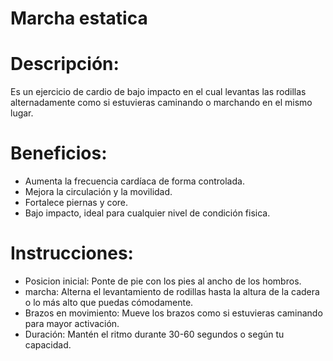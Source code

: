 # Marcha estatica

# Descripción:

Es un ejercicio de cardio de bajo impacto en el cual levantas las rodillas alternadamente como si estuvieras caminando o marchando en el mismo lugar.

# Beneficios:

- Aumenta la frecuencia cardíaca de forma controlada.
- Mejora la circulación y la movilidad.
- Fortalece piernas y core.
- Bajo impacto, ideal para cualquier nivel de condición fisica.

# Instrucciones:

- Posicion inicial:
	Ponte de pie con los pies al ancho de los hombros.
- marcha:
	Alterna el levantamiento de rodillas hasta la altura de la cadera o lo más alto que puedas cómodamente.
- Brazos en movimiento:
	Mueve los brazos como si estuvieras caminando para mayor activación.
- Duración:
	Mantén el ritmo durante 30-60 segundos o según tu capacidad.

